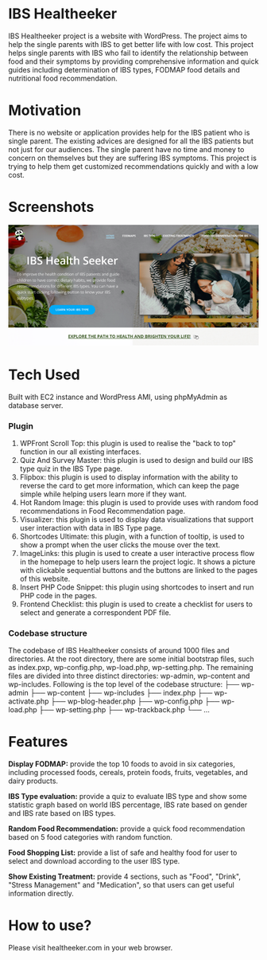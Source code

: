 IBS Healtheeker
=============
IBS Healtheeker project is a website with WordPress. The project aims to help the single parents with IBS to get better life with low cost. This project helps single parents with IBS who fail to identify the relationship between food and their symptoms by providing comprehensive information and quick guides including determination of IBS types, FODMAP food details and nutritional food recommendation.

Motivation
==========
There is no website or application provides help for the IBS patient who is single parent. The existing advices are designed for all the IBS patients but not just for our audiences. The single parent have no time and money to concern on themselves but they are suffering IBS symptoms. This project is trying to help them get customized recommendations quickly and with a low cost.

Screenshots
===========
![image](https://raw.githubusercontent.com/wendytys/Healtheeker/master/home%20page.jpg)

Tech Used
=============
Built with EC2 instance and WordPress AMI,  using phpMyAdmin as database server.
### Plugin
1. WPFront Scroll Top: this plugin is used to realise the "back to top" function in our all existing interfaces.
2. Quiz And Survey Master: this plugin is used to design and build our IBS type quiz in the IBS Type page.
3. Flipbox: this plugin is used to display information with the ability to reverse the card to get more information, which can keep the page simple while helping users learn more if they  want.
4. Hot Random Image: this plugin is used to provide uses with random food recommendations in Food Recommendation page.
5. Visualizer: this plugin is used to display data visualizations that support user interaction with data in IBS Type page.
6. Shortcodes Ultimate: this plugin, with a function of tooltip, is used to show a prompt when the user clicks the mouse over the text.
7. ImageLinks: this plugin is used to create a user interactive process flow in the homepage to help users learn the project logic. It shows a picture with clickable sequential buttons and the buttons are linked to the pages of this website.
8. Insert PHP Code Snippet: this plugin using shortcodes to insert and run PHP code in the pages.
9. Frontend Checklist: this plugin is used to create a checklist for users to select and generate a correspondent PDF file.
### Codebase structure
The codebase of IBS Healtheeker consists of around 1000 files and directories. At the root directory, there are some initial bootstrap files, such as index.pxp, wp-config.php, wp-load.php, wp-setting.php. The remaining files are divided into three distinct directories: wp-admin, wp-content and wp-includes.
Following is the top level of the codebase structure:
├── wp-admin
├── wp-content
├── wp-includes
├── index.php
├── wp-activate.php
├── wp-blog-header.php
├── wp-config.php
├── wp-load.php
├── wp-setting.php
├── wp-trackback.php
└── ...

Features
=========
**Display FODMAP:** provide the top 10 foods to avoid in six categories, including processed foods, cereals, protein foods, fruits, vegetables, and dairy products.

**IBS Type evaluation:** provide a quiz to evaluate IBS type and show some statistic graph based on world IBS percentage, IBS rate based on gender and IBS rate based on IBS types.

**Random Food Recommendation:** provide a quick food recommendation based on 5 food categories with random function.

**Food Shopping List:** provide a list of safe and healthy food for user to select and download according to the user IBS type.

**Show Existing Treatment:** provide 4 sections, such as "Food", "Drink", "Stress Management" and "Medication", so that users can get useful information directly.

How to use?
============
Please visit healtheeker.com in your web browser.
